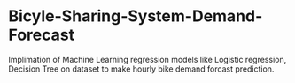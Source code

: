 # Bicyle-Sharing-System-Demand-Forecast
Implimation of Machine Learning regression models like Logistic regression, Decision Tree on dataset to make hourly bike demand forcast prediction.
